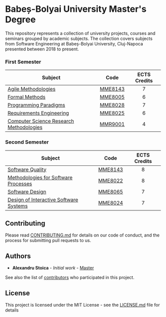 # Babeș-Bolyai University Master's Degree

This repository represents a collection of university projects, courses and seminars grouped by academic subjects. The collection covers subjects from Software Engineering at Babeș-Bolyai University, Cluj-Napoca presented between 2018 to present.

### First Semester

| Subject                                                                                   |   Code  | ECTS Credits |
|-------------------------------------------------------------------------------------------|:-------:|:------------:|
| [Agile Methodologies](/Agile%20Methodologies)                                             | [MME8143](https://www.cs.ubbcluj.ro/files/curricula/2018/syllabus/IS_sem1_MME8143_en_tzutzu_2018_4132.pdf) |       7      |
| [Formal Methods](/Formal%20Methods)                                                       | [MME8005](https://www.cs.ubbcluj.ro/files/curricula/2018/syllabus/IS_sem1_MME8005_en_vladi_2018_3782.pdf) |       6      |
| [Programming Paradigms](/Programming%20Paradigms)                                         | [MME8028](https://www.cs.ubbcluj.ro/files/curricula/2018/syllabus/IS_sem1_MME8028_en_bparv_2018_3664.pdf) |       7      |
| [Requirements Engineering](/Requirements%20Engineering)                                   | [MME8025](https://www.cs.ubbcluj.ro/files/curricula/2018/syllabus/IS_sem1_MME8025_en_grigo_2018_3781.pdf) |       6      |
| [Computer Science Research Methodologies](/Computer%20Science%20Research%20Methodologies) | [MMR9001](https://www.cs.ubbcluj.ro/files/curricula/2018/syllabus/IS_sem1_MMR9001_ro_bparv_2018_3838.pdf) |       4      |

### Second Semester

| Subject                                                                                   |   Code  | ECTS Credits |
|-------------------------------------------------------------------------------------------|:-------:|:------------:|
| [Software Quality](/Software%20Quality)                                             | [MME8143](https://www.cs.ubbcluj.ro/files/curricula/2016/syllabus/PBC_sem2_MME8023_en_motogna_2016_1647.pdf) |       8      |
| [Methodologies for Software Processes](/Methodologies%20Software%20Processes)                                             | [MME8022](https://www.cs.ubbcluj.ro/files/curricula/2017/syllabus/IS_sem2_MME8022_en_craciunf_2017_2810.pdf) |       8      |
| [Software Design](/Software%20Engineering%20Design)                                             | [MME8065](https://www.cs.ubbcluj.ro/files/curricula/2018/syllabus/IS_sem2_MME8065_en_bparv_2018_3666.pdf) |       7      |
| [Design of Interactive Software Systems](/Interactive%20Design)                                             | [MME8024](https://www.cs.ubbcluj.ro/files/curricula/2018/syllabus/IS_sem2_MME8024_en_adriana_2018_3297.pdf) |       7      |

## Contributing

Please read [CONTRIBUTING.md](CONTRIBUTING.md) for details on our code of conduct, and the process for submitting pull requests to us.

## Authors

* **Alexandru Stoica** - *Initial work* - [Master](https://github.com/alexandrustoica/university.ubb.master/)

See also the list of [contributors](https://github.com/alexandrustoica/university.ubb.master/contributors) who participated in this project.

## License

This project is licensed under the MIT License - see the [LICENSE.md](LICENSE) file for details
